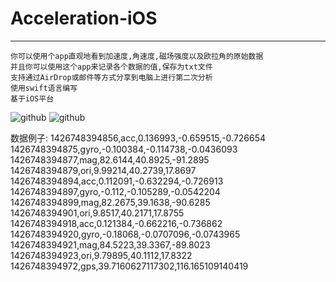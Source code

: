 # Acceleration-iOS

------

    你可以使用个app直观地看到加速度,角速度,磁场强度以及欧拉角的原始数据
    并且你可以使用这个app来记录各个数据的值,保存为txt文件
    支持通过AirDrop或邮件等方式分享到电脑上进行第二次分析
    使用swift语言编写
    基于iOS平台

![github](http://l.ypw.hk/upload/1426748140.png "预览图")
![github](http://l.ypw.hk/upload/1426748177.png "预览图")

数据例子:
    1426748394856,acc,0.136993,-0.659515,-0.726654
    1426748394875,gyro,-0.100384,-0.114738,-0.0436093
    1426748394877,mag,82.6144,40.8925,-91.2895
    1426748394879,ori,9.99214,40.2739,17.8697
    1426748394894,acc,0.112091,-0.632294,-0.726913
    1426748394897,gyro,-0.112,-0.105289,-0.0542204
    1426748394899,mag,82.2675,39.1638,-90.6285
    1426748394901,ori,9.8517,40.2171,17.8755
    1426748394918,acc,0.121384,-0.662216,-0.736862
    1426748394920,gyro,-0.18068,-0.0707096,-0.0743965
    1426748394921,mag,84.5223,39.3367,-89.8023
    1426748394923,ori,9.79895,40.1112,17.8322
    1426748394972,gps,39.7160627117302,116.165109140419
